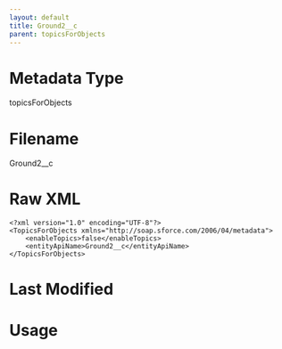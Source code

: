 ```yaml
---
layout: default
title: Ground2__c
parent: topicsForObjects
---
```

# Metadata Type
topicsForObjects


# Filename 
Ground2__c


# Raw XML
```
<?xml version="1.0" encoding="UTF-8"?>
<TopicsForObjects xmlns="http://soap.sforce.com/2006/04/metadata">
    <enableTopics>false</enableTopics>
    <entityApiName>Ground2__c</entityApiName>
</TopicsForObjects>
```


# Last Modified


# Usage
